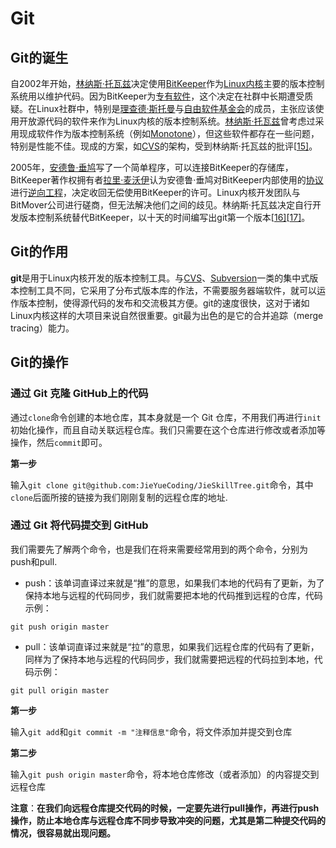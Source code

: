 # Git



## Git的诞生

自2002年开始，[林纳斯·托瓦兹](https://zh.wikipedia.org/wiki/%E6%9E%97%E7%BA%B3%E6%96%AF%C2%B7%E6%89%98%E7%93%A6%E5%85%B9)决定使用[BitKeeper](https://zh.wikipedia.org/wiki/BitKeeper)作为[Linux内核](https://zh.wikipedia.org/wiki/Linux%E5%85%A7%E6%A0%B8)主要的版本控制系统用以维护代码。因为BitKeeper为[专有软件](https://zh.wikipedia.org/wiki/%E4%B8%93%E6%9C%89%E8%BD%AF%E4%BB%B6)，这个决定在社群中长期遭受质疑。在Linux社群中，特别是[理查德·斯托曼](https://zh.wikipedia.org/wiki/%E7%90%86%E6%9F%A5%E5%BE%B7%C2%B7%E6%96%AF%E6%89%98%E6%9B%BC)与[自由软件基金会](https://zh.wikipedia.org/wiki/%E8%87%AA%E7%94%B1%E8%BB%9F%E9%AB%94%E5%9F%BA%E9%87%91%E6%9C%83)的成员，主张应该使用开放源代码的软件来作为Linux内核的版本控制系统。[林纳斯·托瓦兹](https://zh.wikipedia.org/wiki/%E6%9E%97%E7%BA%B3%E6%96%AF%C2%B7%E6%89%98%E7%93%A6%E5%85%B9)曾考虑过采用现成软件作为版本控制系统（例如[Monotone](https://zh.wikipedia.org/wiki/Monotone)），但这些软件都存在一些问题，特别是性能不佳。现成的方案，如[CVS](https://zh.wikipedia.org/wiki/%E5%8D%94%E4%BD%9C%E7%89%88%E6%9C%AC%E7%B3%BB%E7%B5%B1)的架构，受到林纳斯·托瓦兹的批评[[15\]](https://zh.wikipedia.org/wiki/Git#cite_note-15)。

2005年，[安德鲁·垂鸠](https://zh.wikipedia.org/wiki/%E5%AE%89%E5%BE%B7%E9%AD%AF%C2%B7%E5%9E%82%E9%B3%A9)写了一个简单程序，可以连接BitKeeper的存储库，BitKeeper著作权拥有者[拉里·麦沃伊](https://zh.wikipedia.org/wiki/%E6%8B%89%E9%87%8C%C2%B7%E9%BA%A5%E6%B2%83%E4%BC%8A)认为安德鲁·垂鸠对BitKeeper内部使用的[协议](https://zh.wikipedia.org/wiki/%E7%BD%91%E7%BB%9C%E4%BC%A0%E8%BE%93%E5%8D%8F%E8%AE%AE)进行[逆向工程](https://zh.wikipedia.org/wiki/%E9%80%86%E5%90%91%E5%B7%A5%E7%A8%8B)，决定收回无偿使用BitKeeper的许可。Linux内核开发团队与BitMover公司进行磋商，但无法解决他们之间的歧见。林纳斯·托瓦兹决定自行开发版本控制系统替代BitKeeper，以十天的时间编写出git第一个版本[[16\]](https://zh.wikipedia.org/wiki/Git#cite_note-16)[[17\]](https://zh.wikipedia.org/wiki/Git#cite_note-17)。



## Git的作用

**git**是用于Linux内核开发的版本控制工具。与[CVS](https://zh.wikipedia.org/wiki/%E5%8D%94%E4%BD%9C%E7%89%88%E6%9C%AC%E7%B3%BB%E7%B5%B1)、[Subversion](https://zh.wikipedia.org/wiki/Subversion)一类的集中式版本控制工具不同，它采用了分布式版本库的作法，不需要服务器端软件，就可以运作版本控制，使得源代码的发布和交流极其方便。git的速度很快，这对于诸如Linux内核这样的大项目来说自然很重要。git最为出色的是它的合并追踪（merge tracing）能力。



## Git的操作

### 通过 Git 克隆 GitHub上的代码

通过`clone`命令创建的本地仓库，其本身就是一个 Git 仓库，不用我们再进行`init`初始化操作，而且自动关联远程仓库。我们只需要在这个仓库进行修改或者添加等操作，然后`commit`即可。

**第一步**

输入`git clone git@github.com:JieYueCoding/JieSkillTree.git`命令，其中`clone`后面所接的链接为我们刚刚复制的远程仓库的地址.



### 通过 Git 将代码提交到 GitHub

我们需要先了解两个命令，也是我们在将来需要经常用到的两个命令，分别为push和pull.

- push：该单词直译过来就是“推”的意思，如果我们本地的代码有了更新，为了保持本地与远程的代码同步，我们就需要把本地的代码推到远程的仓库，代码示例：

```
git push origin master
```

- pull：该单词直译过来就是“拉”的意思，如果我们远程仓库的代码有了更新，同样为了保持本地与远程的代码同步，我们就需要把远程的代码拉到本地，代码示例：

```
git pull origin master
```

**第一步**

输入`git add`和`git commit -m "注释信息"`命令，将文件添加并提交到仓库

**第二步**

输入`git push origin master`命令，将本地仓库修改（或者添加）的内容提交到远程仓库



**注意**：**在我们向远程仓库提交代码的时候，一定要先进行pull操作，再进行push操作，防止本地仓库与远程仓库不同步导致冲突的问题，尤其是第二种提交代码的情况，很容易就出现问题。**